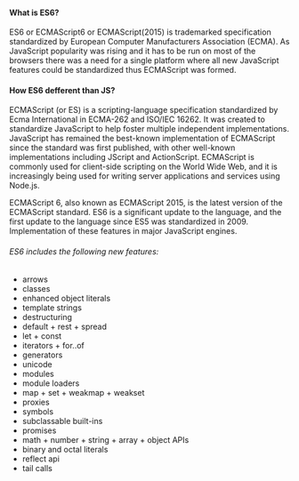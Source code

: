<h4>What is ES6? </h4>
ES6 or ECMAScript6 or ECMAScript(2015) is trademarked specification standardized by European Computer Manufacturers Association (ECMA). As JavaScript popularity was rising and it has to be run on most of the browsers there was a need for a single platform where all new JavaScript features could be standardized thus ECMAScript was formed.

<h4>How ES6 defferent than JS? </h4> 
ECMAScript (or ES) is a scripting-language specification standardized by Ecma International in ECMA-262 and ISO/IEC 16262. It was created to standardize JavaScript to help foster multiple independent implementations. JavaScript has remained the best-known implementation of ECMAScript since the standard was first published, with other well-known implementations including JScript and ActionScript. ECMAScript is commonly used for client-side scripting on the World Wide Web, and it is increasingly being used for writing server applications and services using Node.js.
<p>
ECMAScript 6, also known as ECMAScript 2015, is the latest version of the ECMAScript standard.  ES6 is a significant update to the language, and the first update to the language since ES5 was standardized in 2009. Implementation of these features in major JavaScript engines.
</p>

<h6>ES6 includes the following new features:</h6>
<ul>
 <li>arrows</li>
 <li>classes</li>
 <li>enhanced object literals</li>
 <li>template strings</li>
 <li>destructuring</li>
 <li>default + rest + spread</li>
 <li>let + const</li>
 <li>iterators + for..of</li>
 <li>generators</li>
 <li>unicode</li>
 <li>modules</li>
 <li>module loaders</li>
 <li>map + set + weakmap + weakset</li>
 <li>proxies</li>
 <li>symbols</li>
 <li>subclassable built-ins</li>
 <li>promises</li>
 <li>math + number + string + array + object APIs</li>
 <li>binary and octal literals</li>
 <li>reflect api</li>
 <li>tail calls</li>
</ul>
